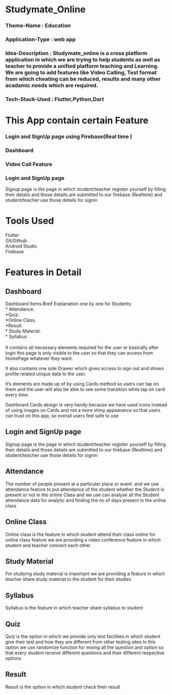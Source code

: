 # Studymate_Online

### Theme-Name : Education
### Application-Type : web app
### Idea-Description : Studymate_online is a cross platform application in which we are trying to help students as well as teacher to provide a unified platform teaching and Learning. We are going to add features like Video Calling, Test format from which cheating can be reduced, results and many other acadamic needs which are required.
### Tech-Stack-Used : Flutter,Python,Dart
# This App contain certain Feature
### Login and SignUp page using Firebase(Real time )
### Dashboard
### Video Call Feature
### Login and SignUp page
Signup page is the page in which student/teacher register yourself by filling their details and those details are submitted to our firebase (Realtime) and student/teacher use those details for signin
# Tools Used
Flutter<br>
Git/Github<br>
Android Studio<br>
Firebase<br>
# Features in Detail
## Dashboard
 Dashboard Items Breif Explanation one by one for Students:<br>
	* Attendance.<br>                      *Quiz.<br>
            *Online Class.<br>                    *Result.<br>
	* Study Material.<br>
       	* Syllabus<br>     
It contains all necessary elements required for the user or basically after login this page is only visible to the user so that they can access from HomePage whatever they want.<br>

It also contains one side Drawer which gives access to sign out and shows profile related unique data to the user.<br>

It’s elements are made up of by using Cards method so users can tap on them and the user will also be able to see some transition while tap on card every time.<br>

Dashboard Cards design is very handy because we have used icons instead of using images on Cards and not a more shiny appearance so that users can trust on this app, so overall users feel safe to use <br>

## Login and SignUp page
Signup page is the page in which student/teacher register yourself by filling their details and those details are submitted to our firebase (Realtime) and student/teacher use those details for signin



 ## Attendance
The number of people present at a particular place or event .and we use attendance feature to put attendance of the student whether the Student is present or not in the online Class and we use can analyse all the Student attendance data for analytic and finding the no of days present in the online class 
## Online Class
Online class is the feature in which student attend their class online for online class feature we are providing a video conference feature in which student and teacher connect each other 
## Study Material
For studying study material is important we are providing a feature in which teacher share study material to the student for their studies

## Syllabus
Syllabus is the feature in which teacher share syllabus to student 

## Quiz 
Quiz is the option in which we provide only test facilities in which student give their test and how they are different from other testing sites 
In this option we use randomize  function for mixing all the question and option so that every student receive different questions and their different respective options

## Result
Result is the option in which student check their result 


